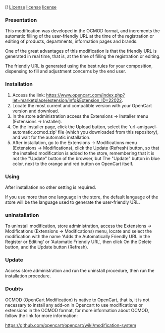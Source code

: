 [! [License] [license] [license]

### Presentation

This modification was developed in the OCMOD format, and increments the automatic filling of the user-friendly URL at the time of the registration or editing of products, departments, information pages and brands.

One of the great advantages of this modification is that the friendly URL is generated in real time, that is, at the time of filling the registration or editing.

The friendly URL is generated using the best rules for your composition, dispensing to fill and adjustment concerns by the end user.

### Installation

 1. Access the link: https://www.opencart.com/index.php?let=marketplace/extension/info&Extension_ID=22022.
 2. Locate the most current and compatible version with your OpenCart version and download.
 3. In the store administration access the Extensions → Installer menu (Extensions → Installer).
 4. On the Installer page, click the Upload button, select the 'url-amigavel-automatic.ocmod.zip' file (which you downloaded from this repository), and wait for the automatic installation.
 5. After installation, go to the Extensions → Modifications menu (Extensions → Modifications), click the Update (Refresh) button, so that the installed modification is added to the store, remembering that it is not the "Update" button of the browser, but The "Update" button in blue color, next to the orange and red button on OpenCart itself.

### Using

After installation no other setting is required.

If you use more than one language in the store, the default language of the store will be the language used to generate the user-friendly URL.

### uninstallation

To uninstall modification, store administration, access the Extensions → Modifications (Extensions → Modifications) menu, locate and select the modification with the name 'Adds the Automatically Friendly URL in the Register or Editing' or 'Automatic Friendly URL', then click On the Delete button, and the Update button (Refresh).

### Update

Access store administration and run the uninstall procedure, then run the installation procedure.

### Doubts

OCMOD (OpenCart Modification) is native to OpenCart, that is, it is not necessary to install any add-on in Opencart to use modifications or extensions in the OCMOD format, for more information about OCMOD, follow the link for more information:

https://github.com/opencart/opencart/wiki/modification-system

[licensence-badge]: https://img.shields.io/badge/licence-gplv3-blue.svg
[License]: ./license

